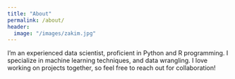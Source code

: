 ```yaml
---
title: "About"
permalink: /about/
header:
  image: "/images/zakim.jpg"
---
```


I’m an experienced data scientist, proficient in Python and R programming. I specialize in machine learning techniques, and data wrangling. I love working on projects together, so feel free to reach out for collaboration!

